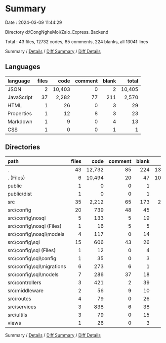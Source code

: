# Summary

Date : 2024-03-09 11:44:29

Directory d:\\CongNgheMoi\\Zalo_Express_Backend

Total : 43 files,  12732 codes, 85 comments, 224 blanks, all 13041 lines

Summary / [Details](details.md) / [Diff Summary](diff.md) / [Diff Details](diff-details.md)

## Languages
| language | files | code | comment | blank | total |
| :--- | ---: | ---: | ---: | ---: | ---: |
| JSON | 2 | 10,403 | 0 | 2 | 10,405 |
| JavaScript | 37 | 2,282 | 77 | 211 | 2,570 |
| HTML | 1 | 26 | 0 | 3 | 29 |
| Properties | 1 | 12 | 8 | 3 | 23 |
| Markdown | 1 | 9 | 0 | 4 | 13 |
| CSS | 1 | 0 | 0 | 1 | 1 |

## Directories
| path | files | code | comment | blank | total |
| :--- | ---: | ---: | ---: | ---: | ---: |
| . | 43 | 12,732 | 85 | 224 | 13,041 |
| . (Files) | 6 | 10,494 | 20 | 47 | 10,561 |
| public | 1 | 0 | 0 | 1 | 1 |
| public\\dist | 1 | 0 | 0 | 1 | 1 |
| src | 35 | 2,212 | 65 | 173 | 2,450 |
| src\\config | 20 | 739 | 48 | 45 | 832 |
| src\\config\\nosql | 5 | 133 | 5 | 19 | 157 |
| src\\config\\nosql (Files) | 1 | 16 | 5 | 5 | 26 |
| src\\config\\nosql\\models | 4 | 117 | 0 | 14 | 131 |
| src\\config\\sql | 15 | 606 | 43 | 26 | 675 |
| src\\config\\sql (Files) | 1 | 12 | 0 | 4 | 16 |
| src\\config\\sql\\config | 1 | 35 | 0 | 3 | 38 |
| src\\config\\sql\\migrations | 6 | 273 | 6 | 1 | 280 |
| src\\config\\sql\\models | 7 | 286 | 37 | 18 | 341 |
| src\\controllers | 3 | 421 | 2 | 39 | 462 |
| src\\middleware | 2 | 56 | 9 | 10 | 75 |
| src\\routes | 4 | 79 | 0 | 26 | 105 |
| src\\services | 3 | 838 | 6 | 38 | 882 |
| src\\ultils | 3 | 79 | 0 | 15 | 94 |
| views | 1 | 26 | 0 | 3 | 29 |

Summary / [Details](details.md) / [Diff Summary](diff.md) / [Diff Details](diff-details.md)